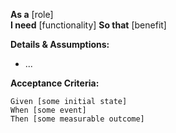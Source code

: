 **As a** [role]  
**I need** [functionality] 
**So that** [benefit]

**Details & Assumptions:** 
* ...

**Acceptance Criteria:**

```gherkin
Given [some initial state]
When [some event]
Then [some measurable outcome]
```
